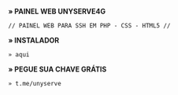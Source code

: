 <b> » PAINEL WEB UNYSERVE4G </b>
``` 
// PAINEL WEB PARA SSH EM PHP - CSS - HTML5 //
```

<b>» INSTALADOR </b>
```
» aqui
```
 <b>» PEGUE SUA CHAVE GRÁTIS</b>
```
» t.me/unyserve
```
